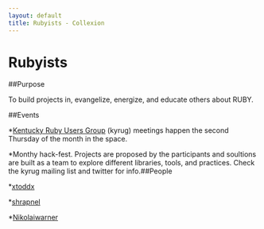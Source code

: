 ```yaml
---
layout: default
title: Rubyists - Collexion
---
```


# Rubyists

##Purpose


To build projects in, evangelize, energize, and educate others about RUBY.

##Events


*[Kentucky Ruby Users Group](-kyrug.html) (kyrug) meetings happen the second Thursday of the month in the space.


*Monthy hack-fest.  Projects are proposed by the participants and soultions are built as a team to explore different libraries, tools, and practices.  Check the kyrug mailing list and twitter for info.##People


*[xtoddx](-user:xtoddx.html)


*[shrapnel](-user:shrapnel.html)


*[Nikolaiwarner](-user:nikolaiwarner.html)